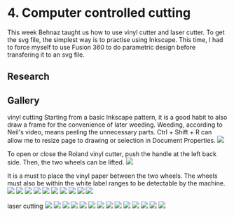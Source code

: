 # 4. Computer controlled cutting

This week Behnaz taught us how to use vinyl cutter and laser cutter. To get the svg file, the simplest way is to practise using Inkscape. This time, I had to force myself to use Fusion 360 to do parametric design before transfering it to an svg file.


## Research


## Gallery
vinyl cutting
Starting from a basic Inkscape pattern, it is a good habit to also draw a frame for the convenience of later weeding. Weeding, according to Neil's video, means peeling the unnecessary parts. Ctrl + Shift + R can allow me to resize page to drawing or selection in Document Properties. 
![](../images/vp1.jpg)

To open or close the Roland vinyl cutter, push the handle at the left back side. Then, the two wheels can be lifted.
![](../images/vp2.1.jpg)

It is a must to place the vinyl paper between the two wheels. The wheels must also be within the white label ranges to be detectable by the machine.
![](../images/vp2.2.jpg)
![](../images/vp3.jpg)
![](../images/vp4.jpg)
![](../images/vp5.jpg)
![](../images/vp6.jpg)
![](../images/vp7.jpg)
![](../images/vp8.jpg)
![](../images/vp9.jpg)
![](../images/vp10.jpg)
![](../images/vp11.jpg)

laser cutting
![](../images/lcp1.jpg)
![](../images/lcp2.jpg)
![](../images/lcp3.jpg)
![](../images/lcp4.jpg)
![](../images/lcp5.jpg)
![](../images/lcp6.jpg)
![](../images/lc6.jpg)
![](../images/lcp7.jpg)
![](../images/lcp8.jpg)
![](../images/lcp9.jpg)
![](../images/lcp10.jpg)
![](../images/lcp11.jpg)
![](../images/lcp12.jpg)
![](../images/lcp13.jpg)

